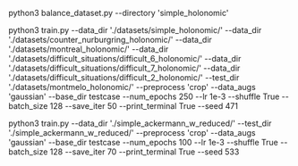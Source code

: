 python3 balance_dataset.py --directory 'simple_holonomic'

python3 train.py --data_dir './datasets/simple_holonomic/' --data_dir './datasets/counter_nurburgring_holonomic/' --data_dir './datasets/montreal_holonomic/' --data_dir './datasets/difficult_situations/difficult_6_holonomic/' --data_dir './datasets/difficult_situations/difficult_7_holonomic/' --data_dir './datasets/difficult_situations/difficult_2_holonomic/' --test_dir './datasets/montmelo_holonomic/' --preprocess 'crop' --data_augs 'gaussian' --base_dir testcase --num_epochs 250  --lr 1e-3 --shuffle True --batch_size 128 --save_iter 50 --print_terminal True --seed 471


python3 train.py --data_dir './simple_ackermann_w_reduced/' --test_dir './simple_ackermann_w_reduced/' --preprocess 'crop' --data_augs 'gaussian' --base_dir testcase --num_epochs 100  --lr 1e-3 --shuffle True --batch_size 128 --save_iter 70 --print_terminal True --seed 533
